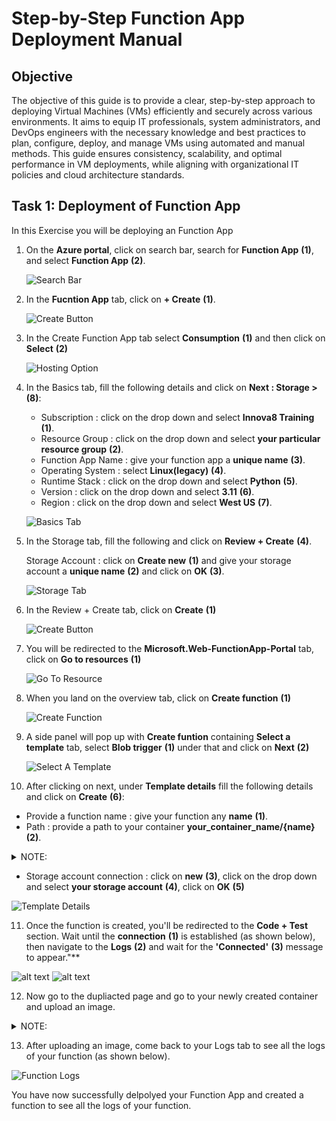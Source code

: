 # Step-by-Step Function App Deployment Manual

## Objective

The objective of this guide is to provide a clear, step-by-step approach to deploying Virtual Machines (VMs) efficiently and securely across various environments. It aims to equip IT professionals, system administrators, and DevOps engineers with the necessary knowledge and best practices to plan, configure, deploy, and manage VMs using automated and manual methods. This guide ensures consistency, scalability, and optimal performance in VM deployments, while aligning with organizational IT policies and cloud architecture standards.

## Task 1: Deployment of Function App

In this Exercise you will be deploying an Function App

1. On the **Azure portal**, click on search bar, search for **Function App** **(1)**, and select **Function App** **(2)**.

   ![Search Bar](https://raw.githubusercontent.com/RuchithaGowda10/doc-on-vm-creation/refs/heads/main/images/Screenshot%202025-05-05%20093318.png)

2. In the **Fucntion App** tab, click on **+ Create** **(1)**.

   ![Create Button](https://raw.githubusercontent.com/RuchithaGowda10/doc-on-vm-creation/refs/heads/main/images/Screenshot%202025-05-05%20093300.png)

3. In the Create Function App tab select **Consumption** **(1)** and then click on **Select** **(2)**

   ![Hosting Option](https://raw.githubusercontent.com/RuchithaGowda10/doc-on-vm-creation/refs/heads/main/images/Screenshot%202025-05-05%20093345.png)

4. In the Basics tab, fill the following details and click on **Next : Storage >** **(8)**:

   - Subscription : click on the drop down and select **Innova8 Training** **(1)**.
   - Resource Group : click on the drop down and select **your particular resource group** **(2)**.
   - Function App Name : give your function app a **unique name** **(3)**.
   - Operating System : select **Linux(legacy)** **(4)**.
   - Runtime Stack : click on the drop down and select **Python** **(5)**.
   - Version : click on the drop down and select **3.11** **(6)**.
   - Region : click on the drop down and select **West US** **(7)**.

   ![Basics Tab](https://raw.githubusercontent.com/RuchithaGowda10/doc-on-vm-creation/refs/heads/main/images/Screenshot%202025-05-05%20093405.png)

5. In the Storage tab, fill the following and click on **Review  + Create** **(4)**.

   Storage Account : click on **Create new** **(1)** and give your storage account a **unique name** **(2)** and click on **OK** **(3)**.

   ![Storage Tab](https://raw.githubusercontent.com/RuchithaGowda10/doc-on-vm-creation/refs/heads/main/images/Screenshot%202025-05-05%20093429.png)

6. In the Review + Create tab, click on **Create** **(1)**

   ![Create Button](https://raw.githubusercontent.com/RuchithaGowda10/doc-on-vm-creation/refs/heads/main/images/Screenshot%202025-05-05%20093447.png)

7. You will be redirected to the **Microsoft.Web-FunctionApp-Portal** tab, click on **Go to resources** **(1)**

   ![Go To Resource](https://raw.githubusercontent.com/RuchithaGowda10/doc-on-vm-creation/refs/heads/main/images/Screenshot%202025-05-05%20093507.png)

8. When you land on the overview tab, click on **Create function** **(1)**

   ![Create Function](https://raw.githubusercontent.com/RuchithaGowda10/doc-on-vm-creation/refs/heads/main/images/Screenshot%202025-05-05%20093529.png)

9. A side panel will pop up with **Create funtion** containing **Select a template** tab, select **Blob trigger** **(1)** under that and click on **Next** **(2)**

   ![Select A Template](https://raw.githubusercontent.com/RuchithaGowda10/doc-on-vm-creation/refs/heads/main/images/Screenshot%202025-05-05%20093548.png)

10. After clicking on next, under **Template details** fill the following details and click on **Create** **(6)**:

   - Provide a function name : give your function any **name** **(1)**.
   - Path : provide a path to your container **your_container_name/{name}** **(2)**.
   
<details>
<summary> NOTE: </summary> 
   - Before specifying a path, ensure that you have created a container. To create a container, duplicate this tab and navigate to **Home**, then go to your **Resource Group** and select your **Newly created storage account**. In the side panel, under **Data storage**, click on **Containers** and then click on **+ Container** to create a new container. Give the container a name and click **Create**. **Do not close this tab** and ensure that the container name you use matches the one you enter in the **Path** field (**(2)**).
</details>

   - Storage account connection : click on **new** **(3)**, click on the drop down and select **your storage account** **(4)**, click on **OK** **(5)**

   ![Template Details](https://raw.githubusercontent.com/RuchithaGowda10/doc-on-vm-creation/refs/heads/main/images/Screenshot%202025-05-05%20100119.png)

11. Once the function is created, you'll be redirected to the **Code + Test** section. Wait until the **connection** **(1)** is established (as shown below), then navigate to the **Logs** **(2)** and wait for the **'Connected'** **(3)** message to appear."**

   ![alt text](https://raw.githubusercontent.com/RuchithaGowda10/doc-on-vm-creation/refs/heads/main/images/Screenshot%202025-05-05%20093603.png)
   ![alt text](https://raw.githubusercontent.com/RuchithaGowda10/doc-on-vm-creation/refs/heads/main/images/Screenshot%202025-05-05%20093619.png)

12. Now go to the dupliacted page and go to your newly created container and upload an image.
<details>
<summary> NOTE: </summary> 
   ### To navigate to your container, Click on **your_container** that you have created, you can see an upload button, click on it and click on **browse files** and select any image from your file manager, click on **upload**
</details>

13. After uploading an image, come back to your Logs tab to see all the logs of your function (as shown below). 

   ![Function Logs](https://raw.githubusercontent.com/RuchithaGowda10/doc-on-vm-creation/refs/heads/main/images/Screenshot%202025-05-05%20093640.png)

You have now successfully delpolyed your Function App and created a function to see all the logs of your function.
